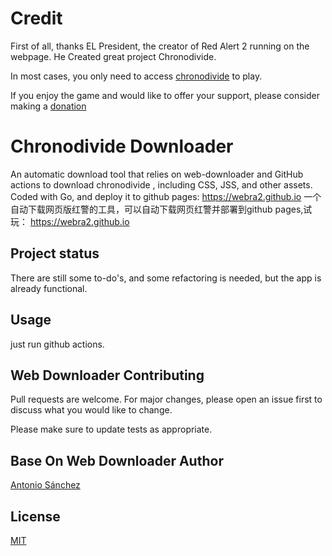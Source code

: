# Credit

First of all, thanks EL President, the creator of Red Alert 2 running on the webpage. He Created great project Chronodivide.

In most cases, you only need to access [chronodivide](https://game.chronodivide.com/)  to play. 

If you enjoy the game and would like to offer your support, please consider making a [donation](https://chronodivide.com/#donate)


# Chronodivide Downloader

 An automatic download tool that relies on web-downloader and GitHub actions to download chronodivide , including CSS, JSS, and other assets. 
Coded with Go, and deploy it to github pages: https://webra2.github.io
一个自动下载网页版红警的工具，可以自动下载网页红警并部署到github pages,试玩： https://webra2.github.io 

## Project status
There are still some to-do's, and some refactoring is needed, but the app is already functional. 


## Usage
just run github actions.


## Web Downloader Contributing
Pull requests are welcome. For major changes, please open an issue first to discuss what you would like to change.

Please make sure to update tests as appropriate.

## Base On Web Downloader Author
[Antonio Sánchez](https://asanchez.dev)

## License
[MIT](https://choosealicense.com/licenses/mit/)
